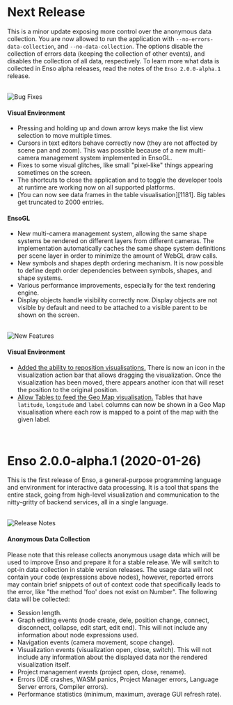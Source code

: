 # Next Release
This is a minor update exposing more control over the anonymous data collection. You are now allowed 
to run the application with `--no-errors-data-collection`, and `--no-data-collection`. The options 
disable the collection of errors data (keeping the collection of other events), and disables the 
collection of all data, respectively. To learn more what data is collected in Enso alpha releases, 
read the notes of the `Enso 2.0.0-alpha.1` release.

<br/>![Bug Fixes](/docs/assets/tags/bug_fixes.svg)

#### Visual Environment
- Pressing and holding up and down arrow keys make the list view selection to move multiple times.
- Cursors in text editors behave correctly now (they are not affected by scene pan and zoom). This
  was possible because of a new multi-camera management system implemented in EnsoGL.
- Fixes to some visual glitches, like small "pixel-like" things appearing sometimes on the screen.
- The shortcuts to close the application and to toggle the developer tools at runtime are working
  now on all supported platforms.
- [You can now see data frames in the table visualisation][1181]. Big tables get truncated to 2000 
  entries.
  
#### EnsoGL
- New multi-camera management system, allowing the same shape systems be rendered on different 
  layers from different cameras. The implementation automatically caches the same shape system
  definitions per scene layer in order to minimize the amount of WebGL draw calls.
- New symbols and shapes depth ordering mechanism. It is now possible to define depth order 
  dependencies between symbols, shapes, and shape systems.
- Various performance improvements, especially for the text rendering engine.
- Display objects handle visibility correctly now. Display objects are not visible by default and 
  need to be attached to a visible parent to be shown on the screen.

<br/>![New Features](/docs/assets/tags/new_features.svg)

#### Visual Environment
- [Added the ability to reposition visualisations.][1096] There is now an icon in the visualization 
  action bar that allows dragging the visualization. Once the visualization has been moved, there 
  appears another icon that will reset the position to the original position.
- [Allow Tables to feed the Geo Map visualisation.][1187] Tables that have `latitude`, `longitude`
  and `label` columns can now be shown in a Geo Map visualisation where each row is mapped to a 
  point of the map with the given label.

[1096]: https://github.com/enso-org/ide/pull/1172
[1187]: https://github.com/enso-org/ide/pull/1187
<br/>



# Enso 2.0.0-alpha.1 (2020-01-26)
This is the first release of Enso, a general-purpose programming language and environment for 
interactive data processing. It is a tool that spans the entire stack, going from high-level 
visualization and communication to the nitty-gritty of backend services, all in a single language.

<br/>![Release Notes](/docs/assets/tags/release_notes.svg)

#### Anonymous Data Collection
Please note that this release collects anonymous usage data which will be used to improve Enso and 
prepare it for a stable release. We will switch to opt-in data collection in stable version 
releases. The usage data will not contain your code (expressions above nodes), however, reported 
errors may contain brief snippets of out of context code that specifically leads to the error, like 
"the method 'foo' does not exist on Number". The following data will be collected:
- Session length.
- Graph editing events (node create, dele, position change, connect, disconnect, collapse, edit 
  start, edit end). This will not include any information about node expressions used.
- Navigation events (camera movement, scope change).
- Visualization events (visualization open, close, switch). This will not include any information 
  about the displayed data nor the rendered visualization itself.
- Project management events (project open, close, rename).
- Errors (IDE crashes, WASM panics, Project Manager errors, Language Server errors, Compiler 
  errors).
- Performance statistics (minimum, maximum, average GUI refresh rate).
